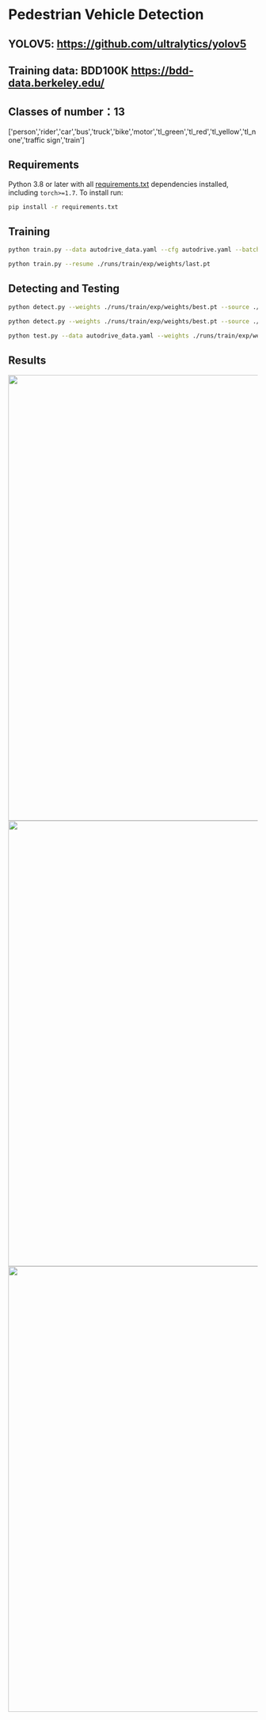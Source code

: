 

# Pedestrian Vehicle Detection
## YOLOV5: https://github.com/ultralytics/yolov5
## Training data: BDD100K https://bdd-data.berkeley.edu/

## Classes of number：13   
['person','rider','car','bus','truck','bike','motor','tl_green','tl_red','tl_yellow','tl_none','traffic sign','train']

## Requirements
Python 3.8 or later with all [requirements.txt](https://github.com/ultralytics/yolov5/blob/master/requirements.txt) dependencies installed, including `torch>=1.7`. To install run:
```bash
pip install -r requirements.txt
```
## Training
```bash
python train.py --data autodrive_data.yaml --cfg autodrive.yaml --batch-size 32

python train.py --resume ./runs/train/exp/weights/last.pt
```
## Detecting and Testing
```bash
python detect.py --weights ./runs/train/exp/weights/best.pt --source ./BDD100K/images/test --conf 0.3

python detect.py --weights ./runs/train/exp/weights/best.pt --source ./BDD100K/images/vedio/new/*.mp4 --conf 0.3

python test.py --data autodrive_data.yaml --weights ./runs/train/exp/weights/best.pt
```
## Results
<img src="https://github.com/TtZJ2/yolov5-Pedestrian-Vehicle-Detection/blob/main/runs/detect/exp/a1.jpg" width="900">
<img src="https://github.com/TtZJ2/yolov5-Pedestrian-Vehicle-Detection/blob/main/runs/detect/exp/a2.jpg" width="900">
<img src="https://github.com/TtZJ2/yolov5-Pedestrian-Vehicle-Detection/blob/main/runs/detect/exp/a3.jpg" width="900">



